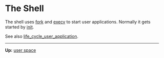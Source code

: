# The Shell


The shell uses [fork](../../kernel/syscalls/fork.md) and [execv](../../kernel/syscalls/execv.md) to start user applications.
Normally it gets started by [init](init.md).


See also [life_cycle_user_application](../../kernel/overview/life_cycle_user_application.md).

---
**Up:** [user space](../userspace.md)
